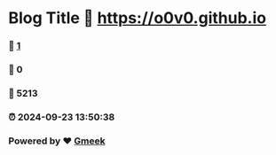 # Blog Title :link: https://o0v0.github.io 
### :page_facing_up: [1](https://o0v0.github.io/tag.html) 
### :speech_balloon: 0 
### :hibiscus: 5213 
### :alarm_clock: 2024-09-23 13:50:38 
### Powered by :heart: [Gmeek](https://github.com/Meekdai/Gmeek)
